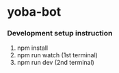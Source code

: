 # yoba-bot

### Development setup instruction

1. npm install
2. npm run watch (1st terminal)
3. npm run dev (2nd terminal)

